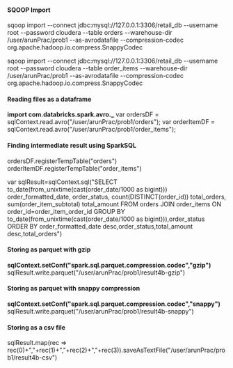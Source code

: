 #### SQOOP Import
sqoop import --connect jdbc:mysql://127.0.0.1:3306/retail_db --username root --password cloudera --table orders --warehouse-dir /user/arunPrac/prob1 --as-avrodatafile --compression-codec org.apache.hadoop.io.compress.SnappyCodec

sqoop import --connect jdbc:mysql://127.0.0.1:3306/retail_db --username root --password cloudera --table order_items --warehouse-dir /user/arunPrac/prob1 --as-avrodatafile --compression-codec org.apache.hadoop.io.compress.SnappyCodec

#### Reading files as a dataframe
**import com.databricks.spark.avro._**
var ordersDF = sqlContext.read.avro("/user/arunPrac/prob1/orders");
var orderItemDF = sqlContext.read.avro("/user/arunPrac/prob1/order_items");

#### Finding intermediate result using SparkSQL
ordersDF.registerTempTable("orders")
orderItemDF.registerTempTable("order_items")

var sqlResult=sqlContext.sql("SELECT to_date(from_unixtime(cast(order_date/1000 as bigint))) order_formatted_date, order_status, count(DISTINCT(order_id)) total_orders, sum(order_item_subtotal) total_amount FROM orders JOIN order_items ON order_id=order_item_order_id GROUP BY to_date(from_unixtime(cast(order_date/1000 as bigint))),order_status ORDER BY order_formatted_date desc,order_status,total_amount desc,total_orders")

#### Storing as parquet with gzip
**sqlContext.setConf("spark.sql.parquet.compression.codec","gzip")**
sqlResult.write.parquet("/user/arunPrac/prob1/result4b-gzip")

#### Storing as parquet with snappy compression
**sqlContext.setConf("spark.sql.parquet.compression.codec","snappy")**
sqlResult.write.parquet("/user/arunPrac/prob1/result4b-snappy")

#### Storing as a csv file
sqlResult.map(rec => rec(0)+","+rec(1)+","+rec(2)+","+rec(3)).saveAsTextFile("/user/arunPrac/prob1/result4b-csv")
